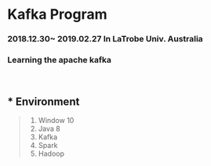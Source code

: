 # Kafka Program
### 2018.12.30~ 2019.02.27 In LaTrobe Univ. Australia
### Learning the apache kafka

<br>

## * Environment 
> 1. Window 10
> 2. Java 8
> 3. Kafka
> 4. Spark
> 5. Hadoop
